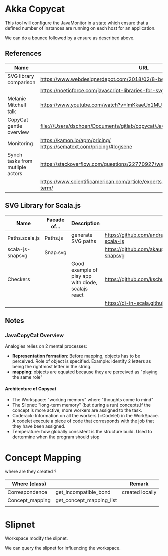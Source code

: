 # Akka Copycat

This tool will configure the JavaMonitor in a state which ensure that a defined number of instances are running on each host for an application.

We can do a bounce followed by a ensure as described above.

## References

| Name                             | URL                                                          |
| -------------------------------- | ------------------------------------------------------------ |
| SVG library comparison           | https://www.webdesignerdepot.com/2018/02/8-best-free-libraries-for-svg/ |
|                                  | https://noeticforce.com/javascript-libraries-for-svg-animation |
| Melanie Mitchell talk            | https://www.youtube.com/watch?v=ImKkaeUx1MU                  |
| CopyCat gentle overview          | [file:///Users/dschoen/Documents/gitlab/copycat/JavaCopyCat/doc/Tutorial/overvw.htm](file:///Users/dschoen/Documents/gitlab/copycat/JavaCopyCat/doc/Tutorial/overvw.htm) |
| Monitoring                       | https://kamon.io/apm/pricing/<br />https://sematext.com/pricing/#logsene |
| Synch tasks from mutliple actors | https://stackoverflow.com/questions/22770927/waiting-for-multiple-results-in-akka |
|                                  | https://www.scientificamerican.com/article/experts-short-term-memory-to-long-term/ |

## SVG Library for Scala.js

| Name             | Facade of... | Description                                        |                                                  |
| ---------------- | ------------ | -------------------------------------------------- | ------------------------------------------------ |
| Paths.scala.js   | Paths.js     | generate SVG paths                                 | https://github.com/andreaferretti/paths-scala-js |
| scala-js-snapsvg | Snap.svg     |                                                    | https://github.com/akauppi/scalajs-snapsvg       |
| Checkers         |              | Good example of play app with diode, scalajs react | https://github.com/kschuetz/checkers             |
|                  |              |                                                    | https://di-in-scala.github.io/                   |

## Notes

### JavaCopyCat Overview

Analogies relies on 2 mental processes:

- **Representation formation**: Before mapping, objects has to be perceived. Role of object is specified. Example: identify 2 letters as being the rightmost letter in the string.
- **mapping**: objects are equated because they are perceived as "playing the same role"

#### Architecture of Copycat

- The Workspace: "working memory" where "thoughts come to mind"
- The Slipnet: "long-term memory" (but during a run) concepts.If the concept is more active, more workers are assigned to the task.
- Coderack: Information on all the workers (=Codelet) in the WorkSpace. A codelet execute a piece of code that corresponds with the job that they have been assigned.
- Temperature: how globally consistent is the structure build. Used to dertermine when the program should stop 

# Concept Mapping

where are they created ?

| Where (class)   |                          | Remark          |
| --------------- | ------------------------ | --------------- |
| Correspondence  | get_incompatible_bond    | created locally |
| Concept_mapping | get_concept_mapping_list |                 |
|                 |                          |                 |

# Slipnet

Workspace modify the slipnet. 

We can query the slipnet for influencing the workspace.